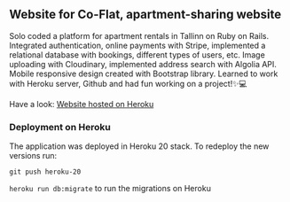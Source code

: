 ## Website for Co-Flat, apartment-sharing website 

Solo coded a platform for apartment rentals in Tallinn on Ruby on Rails. Integrated authentication, online payments with Stripe, implemented a relational database with bookings, different types of users, etc. Image uploading with Cloudinary, implemented address search with Algolia API. Mobile responsive design created with Bootstrap library. Learned to work with Heroku server, Github and had fun working on a project!✨💻


Have a look:
[Website hosted on Heroku](https://coflat20-595fdbc6e546.herokuapp.com/)

### Deployment on Heroku

The application was deployed in Heroku 20 stack. To redeploy the new versions run:


`git push heroku-20`


`heroku run db:migrate` to run the migrations on Heroku
